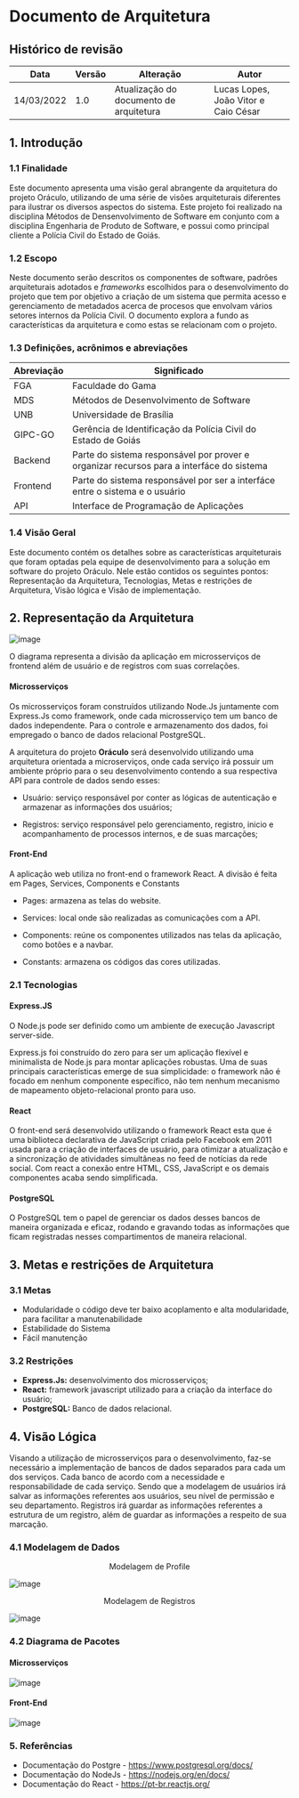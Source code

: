 # Documento de Arquitetura

## Histórico de revisão

| Data       | Versão | Alteração                                                    | Autor                    |
| ---------- | ------ | ------------------------------------------------------------ | ------------------------ |
14/03/2022 | 1.0 | Atualização do documento de arquitetura | Lucas Lopes, João Vitor e Caio César |

## 1. Introdução

### 1.1 Finalidade

Este documento apresenta uma visão geral abrangente da arquitetura do projeto Oráculo, utilizando de uma série de visões arquiteturais diferentes para ilustrar os diversos aspectos do sistema. Este projeto foi realizado na disciplina Métodos de Densenvolvimento de Software em conjunto com a disciplina Engenharia de Produto de Software, e possui como principal cliente a Polícia Civil do Estado de Goiás.

### 1.2 Escopo

Neste documento serão descritos os componentes de software, padrões arquiteturais adotados e _frameworks_ escolhidos para o desenvolvimento do projeto que tem por objetivo a criação de um sistema que permita acesso e gerenciamento de metadados acerca de procesos que envolvam vários setores internos da Polícia Civil. O documento explora a fundo as características da arquitetura e como estas se relacionam com o projeto.

### 1.3 Definições, acrônimos e abreviações

| Abreviação | Significado                                                                              |
| ---------- | ---------------------------------------------------------------------------------------- |
| FGA        | Faculdade do Gama                                                                        |
| MDS        | Métodos de Desenvolvimento de Software                                                   |
| UNB        | Universidade de Brasília                                                                 |
| GIPC-GO    | Gerência de Identificação da Polícia Civil do Estado de Goiás                            |
| Backend    | Parte do sistema responsável por prover e organizar recursos para a interfáce do sistema |
| Frontend   | Parte do sistema responsável por ser a interfáce entre o sistema e o usuário             |
| API        | Interface de Programação de Aplicações                                                     |

### 1.4 Visão Geral

Este documento contém os detalhes sobre as características arquiteturais que foram optadas pela equipe de desenvolvimento para a solução em software do projeto Oráculo. Nele estão contidos os seguintes pontos: Representação da Arquitetura, Tecnologias, Metas e restrições de Arquitetura, Visão lógica e Visão de implementação.

## 2. Representação da Arquitetura

![image](https://user-images.githubusercontent.com/38164895/158290297-39c7197f-a3f2-4136-95dd-5d534fbcff58.png)


O diagrama representa a divisão da aplicação em microsserviços de frontend além de usuário e de registros com suas correlações.

#### Microsserviços

Os microsserviços foram construídos utilizando Node.Js juntamente com Express.Js como framework, onde cada microsserviço tem um banco de dados independente. Para o controle e armazenamento dos dados, foi empregado o banco de dados relacional PostgreSQL.

A arquitetura do projeto **Oráculo** será desenvolvido utilizando uma arquitetura orientada a microserviços, onde cada serviço irá possuir um ambiente próprio para o seu desenvolvimento contendo a sua respectiva API para controle de dados sendo esses:

- Usuário: serviço responsável por conter as lógicas de autenticação e armazenar as informações dos usuários;

- Registros: serviço responsável pelo gerenciamento, registro, inicio e acompanhamento de processos internos, e de suas marcações;

#### Front-End

A aplicação web utiliza no front-end o framework React. A divisão é feita em Pages, Services, Components e Constants

- Pages: armazena as telas do website.

- Services: local onde são realizadas as comunicações com a API.

- Components: reúne os componentes utilizados nas telas da aplicação, como botões e a navbar.

- Constants: armazena os códigos das cores utilizadas.


### 2.1 Tecnologias

#### Express.JS

O Node.js pode ser definido como um ambiente de execução Javascript server-side.

Express.js foi construído do zero para ser um aplicação flexível e minimalista de Node.js para montar aplicações robustas. Uma de suas principais características emerge de sua simplicidade: o framework não é focado em nenhum componente específico, não tem nenhum mecanismo de mapeamento objeto-relacional pronto para uso.

#### React

O front-end será desenvolvido utilizando o framework React esta que é uma biblioteca declarativa de JavaScript criada pelo Facebook em 2011 usada para a criação de interfaces de usuário, para otimizar a atualização e a sincronização de atividades simultâneas no feed de notícias da rede social. Com react a conexão entre HTML, CSS, JavaScript e os demais componentes acaba sendo simplificada.

#### PostgreSQL

O PostgreSQL tem o papel de gerenciar os dados desses bancos de maneira organizada e eficaz, rodando e gravando todas as informações que ficam registradas nesses compartimentos de maneira relacional.

## 3. Metas e restrições de Arquitetura

### 3.1 Metas

- Modularidade o código deve ter baixo acoplamento e alta modularidade, para facilitar a manutenabilidade
- Estabilidade do Sistema
- Fácil manutenção

### 3.2 Restrições
 - **Express.Js:** desenvolvimento dos microsserviços;
 - **React:** framework javascript utilizado para a criação da interface do usuário;
 - **PostgreSQL:** Banco de dados relacional.

## 4. Visão Lógica

Visando a utilização de microsserviços para o desenvolvimento, faz-se necessário a implementação de bancos de dados separados para cada um dos serviços. Cada banco de acordo com a necessidade e responsabilidade de cada serviço. Sendo que a modelagem de usuários irá salvar as informações referentes aos usuários, seu nível de permissão e seu departamento. Registros irá guardar as informações referentes a estrutura de um registro, além de guardar as informações a respeito de sua marcação.

### 4.1 Modelagem de Dados

<p align="center"> Modelagem de Profile </p>

![image](https://user-images.githubusercontent.com/38164895/158289870-79626789-7908-4995-8780-ffda8a1cf450.png)

<p align="center"> Modelagem de Registros </p>

![image](https://user-images.githubusercontent.com/38164895/158289943-3559be08-eb59-4964-9f2d-3d756b4b3c2a.png)


### 4.2 Diagrama de Pacotes

#### Microsserviços

![image](https://user-images.githubusercontent.com/38164895/158290414-a6325eac-97e9-487a-80c0-abb3e2f653af.png)


#### Front-End

![image](https://user-images.githubusercontent.com/38164895/158290494-ccea6aa1-67a3-4c34-863d-39cdc121ca61.png)


### 5. Referências

- Documentação do Postgre - https://www.postgresql.org/docs/
- Documentação do NodeJs - https://nodejs.org/en/docs/
- Documentação do React - https://pt-br.reactjs.org/
